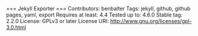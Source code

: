 === Jekyll Exporter ===
Contributors: benbalter
Tags: jekyll, github, github pages, yaml, export
Requires at least: 4.4
Tested up to: 4.6.0
Stable tag: 2.2.0
License: GPLv3 or later
License URI: http://www.gnu.org/licenses/gpl-3.0.html
